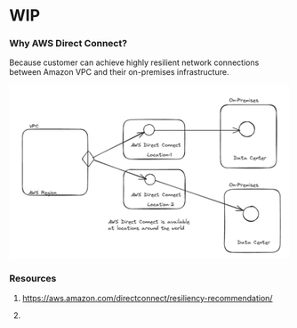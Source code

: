 # WIP

### Why AWS Direct Connect?

Because customer can achieve highly resilient network connections between Amazon VPC and their on-premises infrastructure.

![AWS Direct Connect](aws-dc.png)


### Resources

1. https://aws.amazon.com/directconnect/resiliency-recommendation/

2. 